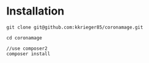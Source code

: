 


# Installation

```
git clone git@github.com:kkrieger85/coronamage.git

cd coronamage

//use composer2
composer install
```
